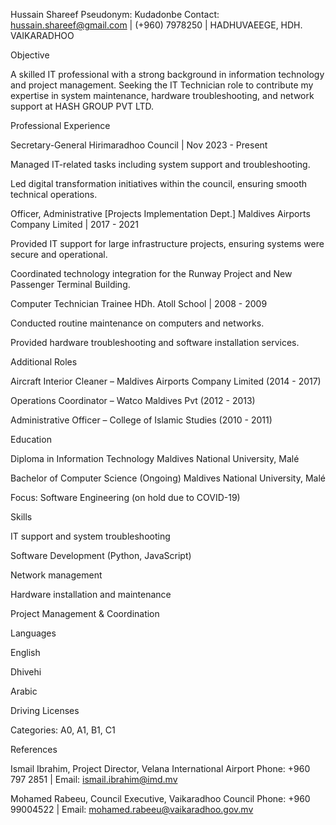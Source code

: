 Hussain Shareef
Pseudonym: Kudadonbe
Contact: hussain.shareef@gmail.com | (+960) 7978250 | HADHUVAEEGE, HDH. VAIKARADHOO

Objective

A skilled IT professional with a strong background in information technology and project management. Seeking the IT Technician role to contribute my expertise in system maintenance, hardware troubleshooting, and network support at HASH GROUP PVT LTD.

Professional Experience

Secretary-General
Hirimaradhoo Council | Nov 2023 - Present

Managed IT-related tasks including system support and troubleshooting.

Led digital transformation initiatives within the council, ensuring smooth technical operations.


Officer, Administrative [Projects Implementation Dept.]
Maldives Airports Company Limited | 2017 - 2021

Provided IT support for large infrastructure projects, ensuring systems were secure and operational.

Coordinated technology integration for the Runway Project and New Passenger Terminal Building.


Computer Technician Trainee
HDh. Atoll School | 2008 - 2009

Conducted routine maintenance on computers and networks.

Provided hardware troubleshooting and software installation services.


Additional Roles

Aircraft Interior Cleaner – Maldives Airports Company Limited (2014 - 2017)

Operations Coordinator – Watco Maldives Pvt (2012 - 2013)

Administrative Officer – College of Islamic Studies (2010 - 2011)


Education

Diploma in Information Technology
Maldives National University, Malé

Bachelor of Computer Science (Ongoing)
Maldives National University, Malé

Focus: Software Engineering (on hold due to COVID-19)


Skills

IT support and system troubleshooting

Software Development (Python, JavaScript)

Network management

Hardware installation and maintenance

Project Management & Coordination


Languages

English

Dhivehi

Arabic


Driving Licenses

Categories: A0, A1, B1, C1


References

Ismail Ibrahim, Project Director, Velana International Airport
Phone: +960 797 2851 | Email: ismail.ibrahim@imd.mv

Mohamed Rabeeu, Council Executive, Vaikaradhoo Council
Phone: +960 99004522 | Email: mohamed.rabeeu@vaikaradhoo.gov.mv

